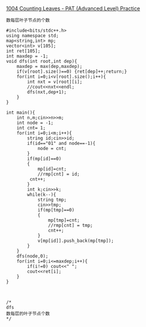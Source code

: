 [1004 Counting Leaves - PAT (Advanced Level) Practice](https://pintia.cn/problem-sets/994805342720868352/exam/problems/type/7?problemSetProblemId=994805521431773184&page=0)



```
数每层叶子节点的个数
```



```
#include<bits/stdc++.h>
using namespace std;
map<string,int> mp;
vector<int> v[105];
int ret[105];
int maxdep = -1;
void dfs(int root,int dep){
    maxdep = max(dep,maxdep);
    if(v[root].size()==0) {ret[dep]++;return;}
    for(int i=0;i<v[root].size();i++){
        int nxt = v[root][i];
        //cout<<nxt<<endl;
        dfs(nxt,dep+1);
    }
}

int main(){
    int n,m;cin>>n>>m;
    int node = -1;
    int cnt= 1;
    for(int i=0;i<m;i++){
        string id;cin>>id;
        if(id=="01" and node==-1){
            node = cnt;
        }
        if(mp[id]==0) 
        {
            mp[id]=cnt;
            //rmp[cnt] = id;
         cnt++;
        }
        int k;cin>>k;
        while(k--){
            string tmp;
            cin>>tmp;
            if(mp[tmp]==0) 
            {
                mp[tmp]=cnt;
                //rmp[cnt] = tmp;
                cnt++;
            }
            v[mp[id]].push_back(mp[tmp]);
        }
    }
    dfs(node,0);
    for(int i=0;i<=maxdep;i++){
        if(i!=0) cout<<" ";
        cout<<ret[i];
    }
}



/*
dfs
数每层的叶子节点个数
*/
```

